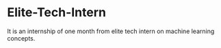 # Elite-Tech-Intern
It is an internship of one month from elite tech intern on machine learning concepts.
